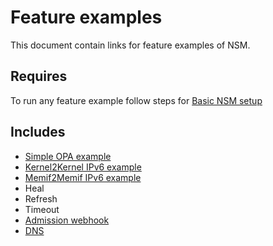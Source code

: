 # Feature examples

This document contain links for feature examples of NSM. 

## Requires

To run any feature example follow steps for [Basic NSM setup](../basic)

## Includes

- [Simple OPA example](./opa)
- [Kernel2Kernel IPv6 example](./ipv6/Kernel2Kernel)
- [Memif2Memif IPv6 example](./ipv6/Memif2Memif)
- Heal
- Refresh
- Timeout
- [Admission webhook](./webhook)
- [DNS](./dns)
